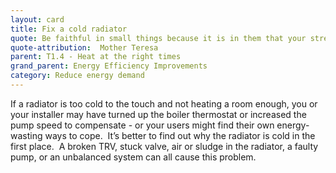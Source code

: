 ```yaml
---
layout: card
title: Fix a cold radiator
quote: Be faithful in small things because it is in them that your strength lies.
quote-attribution:  Mother Teresa
parent: T1.4 - Heat at the right times
grand_parent: Energy Efficiency Improvements 
category: Reduce energy demand
---
```


<p>If a radiator is too cold to the touch and not heating a room enough, you or your installer may have turned up the boiler thermostat or increased the pump speed to compensate - or your users might find their own energy-wasting ways to cope.  It’s better to find out why the radiator is cold in the first place.  A broken TRV, stuck valve, air or sludge in the radiator, a faulty pump, or an unbalanced system can all cause this problem.</p> 

